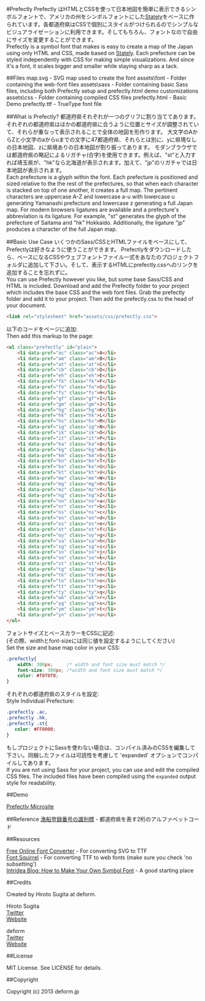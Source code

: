 #Prefectly
Prefectly はHTMLとCSSを使って日本地図を簡単に表示できるシンボルフォントで、アメリカの州をシンボルフォントにした[Stately](http://intridea.github.io/stately/)をベースに作られています。各都道府県はCSSで個別にスタイルがつけられるのでシンプルなビジュアライゼーションに利用できます。そしてもちろん、フォントなので自由にサイズを変更することができます。  
Prefectly is a symbol font that makes is easy to create a map of the Japan using only HTML and CSS, made based on [Stately](http://intridea.github.io/stately/). Each prefecture can be styled independently with CSS for making simple visualizations. And since it's a font, it scales bigger and smaller while staying sharp as a tack.


##Files
    map.svg      - SVG map used to create the font
    assets\font  - Folder containing the web-font files
    assets\sass  - Folder containing basic Sass files, including both Prefectly setup and prefectly.html demo customizations
    assets\css   - Folder containing compiled CSS files
    prefectly.html - Basic Demo
    prefectly.ttf  - TrueType font file
    

##What is Prefectly?
都道府県それぞれが一つのグリフに割り当ててあります。それぞれの都道府県はほかの都道府県に合うように位置とサイズが調整されていて、それらが重なって表示されることで全体の地図を形作ります。
大文字のAからZと小文字のaからuまでの文字に47都道府県、それらとは別に、yに県境なしの日本地図、zに県境ありの日本地図が割り振ってあります。
モダンブラウザでは都道府県の略記によるリガチャ(合字)を使用できます。例えば、"st"と入力すれば埼玉県が、"hk"なら北海道が表示されます。加えて、"jp"のリガチャでは日本地図が表示されます。  
Each prefecture is a glyph within the font. Each prefecture is positioned and sized relative to the the rest of the prefectures, so that when each character is stacked on top of one another, it creates a full map.
The pertinent characters are uppercase A-Z and lowercase a-u with lowercase u generating Yamanashi prefecture and lowercase z generating a full Japan map.
For modern browsers ligatures are available and a prefecture's abbreviation is its ligature. For example, "st" generates the glyph of the prefecture of Saitama and "hk" Hokkaido. Additionally, the ligature "jp" produces a character of the full Japan map.

##Basic Use Case
いくつかのSass/CSSとHTMLファイルをベースにして、Prefectlyは好きなように使うことができます。
Prefectlyをダウンロードしたら、ベースになるCSSやウェブフォントファイル一式をあなたのプロジェクトフォルダに追加して下さい。そして、表示するHTMLにprefectly.cssへのリンクを追加することを忘れずに。  
You can use Prefectly however you like, but some base Sass/CSS and HTML is included.
Download and add the Prefectly folder to your project which includes the base CSS and the web font files. Grab the prefectly folder and add it to your project. Then add the prefectly.css to the head of your document.

```html
<link rel="stylesheet" href="assets/css/prefectly.css">
```

以下のコードをページに追加:  
Then add this markup to the page:

```html
<ul class="prefectly" id="plain">
	<li data-pref="ac" class="ac">A</li>
	<li data-pref="am" class="am">B</li>
	<li data-pref="at" class="at">C</li>
	<li data-pref="cb" class="cb">D</li>
	<li data-pref="eh" class="eh">E</li>
	<li data-pref="fk" class="fk">F</li>
	<li data-pref="fo" class="fo">G</li>
	<li data-pref="fs" class="fs">H</li>
	<li data-pref="gf" class="gf">I</li>
	<li data-pref="gm" class="gm">J</li>
	<li data-pref="hg" class="hg">K</li>
	<li data-pref="hk" class="hk">L</li>
	<li data-pref="hs" class="hs">M</li>
	<li data-pref="ig" class="ig">N</li>
	<li data-pref="ik" class="ik">O</li>
	<li data-pref="it" class="it">P</li>
	<li data-pref="ka" class="ka">Q</li>
	<li data-pref="kg" class="kg">R</li>
	<li data-pref="km" class="km">S</li>
	<li data-pref="kn" class="kn">T</li>
	<li data-pref="ko" class="ko">U</li>
	<li data-pref="kt" class="kt">V</li>
	<li data-pref="me" class="me">W</li>
	<li data-pref="mg" class="mg">X</li>
	<li data-pref="mz" class="mz">Y</li>
	<li data-pref="ng" class="ng">Z</li>
	<li data-pref="nn" class="nn">a</li>
	<li data-pref="nr" class="nr">b</li>
	<li data-pref="ns" class="ns">c</li>
	<li data-pref="on" class="on">d</li>
	<li data-pref="os" class="os">e</li>
	<li data-pref="ot" class="ot">f</li>
	<li data-pref="oy" class="oy">g</li>
	<li data-pref="sa" class="sa">h</li>
	<li data-pref="sg" class="sg">i</li>
	<li data-pref="sn" class="sn">j</li>
	<li data-pref="so" class="so">k</li>
	<li data-pref="st" class="st">l</li>
	<li data-pref="tg" class="tg">m</li>
	<li data-pref="tk" class="tk">n</li>
	<li data-pref="to" class="to">o</li>
	<li data-pref="tt" class="tt">p</li>
	<li data-pref="ty" class="ty">q</li>
	<li data-pref="wk" class="wk">r</li>
	<li data-pref="yg" class="yg">s</li>
	<li data-pref="ym" class="ym">t</li>
	<li data-pref="yn" class="yn">u</li>
</ul>
```
    
フォントサイズとベースカラーをCSSに記述:  
(その際、widthとfont-sizeには同じ値を設定するようにしてください)  
Set the size and base map color in your CSS:

```css
.prefectly{
    width: 300px;     /* width and font size must match */
    font-size: 300px; /*width and font size must match */
    color: #f0f0f0;
}
```
    
それぞれの都道府県のスタイルを設定:  
Style Individual Prefecture:

```css
.prefectly .ac,
.prefectly .hk,
.prefectly .st{ 
   color: #FF0000;
}
```
    
もしプロジェクトにSassを使わない場合は、コンパイル済みのCSSを編集して下さい。同梱したファイルは可読性を考慮して 'expanded' オプションでコンパイルしてあります。  
If you are not using Sass for your project, you can use and edit the compiled CSS files. The included files have been compiled using the `expanded` output style for readability.
    
    
##Demo

[Prefectly Microsite](http://deform.jp/prefectly/)
  
##Reference
[漁船登録番号の識別標](http://ja.wikipedia.org/wiki/%E6%BC%81%E8%88%B9#.E6.BC.81.E8.88.B9.E7.99.BB.E9.8C.B2.E7.95.AA.E5.8F.B7) - 都道府県を表す2桁のアルファベットコード

##Resources

[Free Online Font Converter](http://www.freefontconverter.com) - For converting SVG to TTF  
[Font Squirrel](http://www.fontsquirrel.com/fontface/generator) - For converting TTF to web fonts (make sure you check 'no subsetting')  
[Intridea Blog: How to Make Your Own Symbol Font](http://www.intridea.com/blog/2012/4/24/symbol-font) - A good starting place
  
##Credits

Created by Hiroto Sugita at deform. 

Hiroto Sugita  
[Twitter](http://www.twitter.com/hrtsgt)  
[Website](http://args.in)  

deform  
[Twitter](http://www.twitter.com/deformjp)  
[Website](http://deform.jp)  

##License

MIT License. See LICENSE for details.

##Copyright

Copyright (c) 2013 deform.jp

